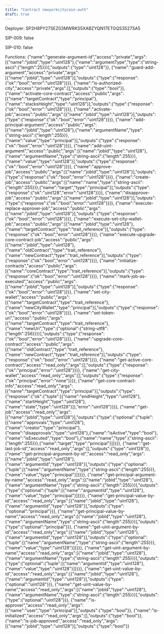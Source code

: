 ```yaml
---
title: "Contract newyorkcitycoin-auth"
draft: true
---
```

Deployer: SP2H8PY27SEZ03MWRKS5XABZYQN17ETGQS3527SA5

SIP-009: false

SIP-010: false

Functions:
{"name":"generate-argument-id","access":"private","args":[{"name":"jobId","type":"uint128"},{"name":"argumentType","type":{"string-ascii":{"length":25}}}],"outputs":{"type":"uint128"}}, {"name":"guard-add-argument","access":"private","args":[{"name":"jobId","type":"uint128"}],"outputs":{"type":{"response":{"ok":"bool","error":"uint128"}}}}, {"name":"is-authorized-city","access":"private","args":[],"outputs":{"type":"bool"}}, {"name":"activate-core-contract","access":"public","args":[{"name":"targetContract","type":"principal"},{"name":"stacksHeight","type":"uint128"}],"outputs":{"type":{"response":{"ok":"bool","error":"uint128"}}}}, {"name":"activate-job","access":"public","args":[{"name":"jobId","type":"uint128"}],"outputs":{"type":{"response":{"ok":"bool","error":"uint128"}}}}, {"name":"add-principal-argument","access":"public","args":[{"name":"jobId","type":"uint128"},{"name":"argumentName","type":{"string-ascii":{"length":255}}},{"name":"value","type":"principal"}],"outputs":{"type":{"response":{"ok":"bool","error":"uint128"}}}}, {"name":"add-uint-argument","access":"public","args":[{"name":"jobId","type":"uint128"},{"name":"argumentName","type":{"string-ascii":{"length":255}}},{"name":"value","type":"uint128"}],"outputs":{"type":{"response":{"ok":"bool","error":"uint128"}}}}, {"name":"approve-job","access":"public","args":[{"name":"jobId","type":"uint128"}],"outputs":{"type":{"response":{"ok":"bool","error":"uint128"}}}}, {"name":"create-job","access":"public","args":[{"name":"name","type":{"string-ascii":{"length":255}}},{"name":"target","type":"principal"}],"outputs":{"type":{"response":{"ok":"uint128","error":"uint128"}}}}, {"name":"disapprove-job","access":"public","args":[{"name":"jobId","type":"uint128"}],"outputs":{"type":{"response":{"ok":"bool","error":"uint128"}}}}, {"name":"execute-replace-approver-job","access":"public","args":[{"name":"jobId","type":"uint128"}],"outputs":{"type":{"response":{"ok":"bool","error":"uint128"}}}}, {"name":"execute-set-city-wallet-job","access":"public","args":[{"name":"jobId","type":"uint128"},{"name":"targetContract","type":"trait_reference"}],"outputs":{"type":{"response":{"ok":"bool","error":"uint128"}}}}, {"name":"execute-upgrade-core-contract-job","access":"public","args":[{"name":"jobId","type":"uint128"},{"name":"oldContract","type":"trait_reference"},{"name":"newContract","type":"trait_reference"}],"outputs":{"type":{"response":{"ok":"bool","error":"uint128"}}}}, {"name":"initialize-contracts","access":"public","args":[{"name":"coreContract","type":"trait_reference"}],"outputs":{"type":{"response":{"ok":"bool","error":"uint128"}}}}, {"name":"mark-job-as-executed","access":"public","args":[{"name":"jobId","type":"uint128"}],"outputs":{"type":{"response":{"ok":"bool","error":"uint128"}}}}, {"name":"set-city-wallet","access":"public","args":[{"name":"targetContract","type":"trait_reference"},{"name":"newCityWallet","type":"principal"}],"outputs":{"type":{"response":{"ok":"bool","error":"uint128"}}}}, {"name":"set-token-uri","access":"public","args":[{"name":"targetContract","type":"trait_reference"},{"name":"newUri","type":{"optional":{"string-utf8":{"length":256}}}}],"outputs":{"type":{"response":{"ok":"bool","error":"uint128"}}}}, {"name":"upgrade-core-contract","access":"public","args":[{"name":"oldContract","type":"trait_reference"},{"name":"newContract","type":"trait_reference"}],"outputs":{"type":{"response":{"ok":"bool","error":"uint128"}}}}, {"name":"get-active-core-contract","access":"read_only","args":[],"outputs":{"type":{"response":{"ok":"principal","error":"uint128"}}}}, {"name":"get-city-wallet","access":"read_only","args":[],"outputs":{"type":{"response":{"ok":"principal","error":"none"}}}}, {"name":"get-core-contract-info","access":"read_only","args":[{"name":"targetContract","type":"principal"}],"outputs":{"type":{"response":{"ok":{"tuple":[{"name":"endHeight","type":"uint128"},{"name":"startHeight","type":"uint128"},{"name":"state","type":"uint128"}]},"error":"uint128"}}}}, {"name":"get-job","access":"read_only","args":[{"name":"jobId","type":"uint128"}],"outputs":{"type":{"optional":{"tuple":[{"name":"approvals","type":"uint128"},{"name":"creator","type":"principal"},{"name":"disapprovals","type":"uint128"},{"name":"isActive","type":"bool"},{"name":"isExecuted","type":"bool"},{"name":"name","type":{"string-ascii":{"length":255}}},{"name":"target","type":"principal"}]}}}}, {"name":"get-last-job-id","access":"read_only","args":[],"outputs":{"type":"uint128"}}, {"name":"get-principal-argument-by-id","access":"read_only","args":[{"name":"jobId","type":"uint128"},{"name":"argumentId","type":"uint128"}],"outputs":{"type":{"optional":{"tuple":[{"name":"argumentName","type":{"string-ascii":{"length":255}}},{"name":"value","type":"principal"}]}}}}, {"name":"get-principal-argument-by-name","access":"read_only","args":[{"name":"jobId","type":"uint128"},{"name":"argumentName","type":{"string-ascii":{"length":255}}}],"outputs":{"type":{"optional":{"tuple":[{"name":"argumentId","type":"uint128"},{"name":"value","type":"principal"}]}}}}, {"name":"get-principal-value-by-id","access":"read_only","args":[{"name":"jobId","type":"uint128"},{"name":"argumentId","type":"uint128"}],"outputs":{"type":{"optional":"principal"}}}, {"name":"get-principal-value-by-name","access":"read_only","args":[{"name":"jobId","type":"uint128"},{"name":"argumentName","type":{"string-ascii":{"length":255}}}],"outputs":{"type":{"optional":"principal"}}}, {"name":"get-uint-argument-by-id","access":"read_only","args":[{"name":"jobId","type":"uint128"},{"name":"argumentId","type":"uint128"}],"outputs":{"type":{"optional":{"tuple":[{"name":"argumentName","type":{"string-ascii":{"length":255}}},{"name":"value","type":"uint128"}]}}}}, {"name":"get-uint-argument-by-name","access":"read_only","args":[{"name":"jobId","type":"uint128"},{"name":"argumentName","type":{"string-ascii":{"length":255}}}],"outputs":{"type":{"optional":{"tuple":[{"name":"argumentId","type":"uint128"},{"name":"value","type":"uint128"}]}}}}, {"name":"get-uint-value-by-id","access":"read_only","args":[{"name":"jobId","type":"uint128"},{"name":"argumentId","type":"uint128"}],"outputs":{"type":{"optional":"uint128"}}}, {"name":"get-uint-value-by-name","access":"read_only","args":[{"name":"jobId","type":"uint128"},{"name":"argumentName","type":{"string-ascii":{"length":255}}}],"outputs":{"type":{"optional":"uint128"}}}, {"name":"is-approver","access":"read_only","args":[{"name":"user","type":"principal"}],"outputs":{"type":"bool"}}, {"name":"is-initialized","access":"read_only","args":[],"outputs":{"type":"bool"}}, {"name":"is-job-approved","access":"read_only","args":[{"name":"jobId","type":"uint128"}],"outputs":{"type":"bool"}}
